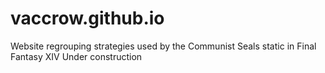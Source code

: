 # vaccrow.github.io
Website regrouping strategies used by the Communist Seals static in Final Fantasy XIV
Under construction

